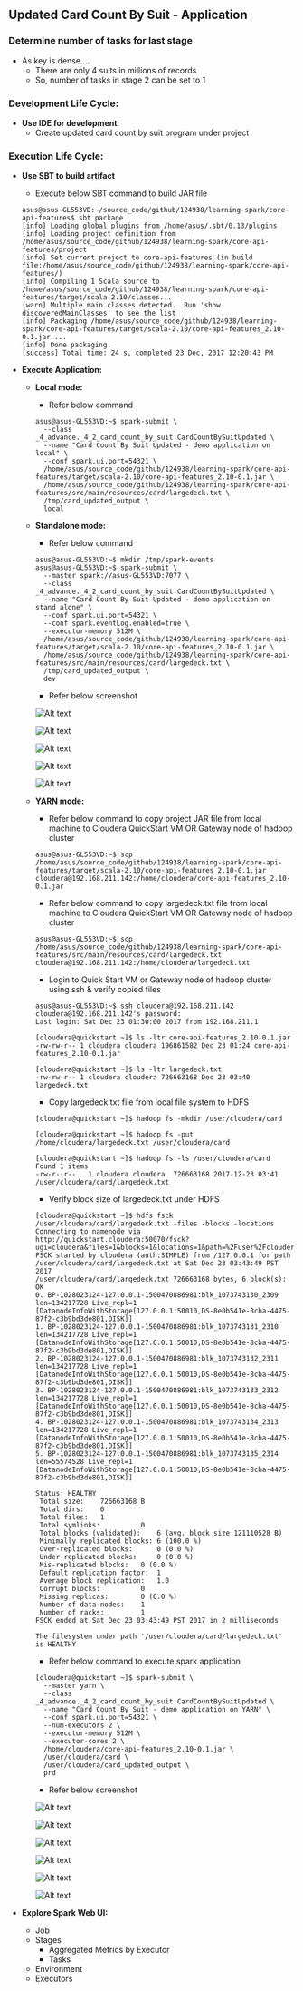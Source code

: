 ## Updated Card Count By Suit - Application

### Determine number of tasks for last stage 
  * As key is dense....
    * There are only 4 suits in millions of records
    * So, number of tasks in stage 2 can be set to 1

### Development Life Cycle:

* **Use IDE for development**
  * Create updated card count by suit program under project

### Execution Life Cycle:

* **Use SBT to build artifact**
  * Execute below SBT command to build JAR file
  
  ~~~
  asus@asus-GL553VD:~/source_code/github/124938/learning-spark/core-api-features$ sbt package
  [info] Loading global plugins from /home/asus/.sbt/0.13/plugins
  [info] Loading project definition from /home/asus/source_code/github/124938/learning-spark/core-api-features/project
  [info] Set current project to core-api-features (in build file:/home/asus/source_code/github/124938/learning-spark/core-api-features/)
  [info] Compiling 1 Scala source to /home/asus/source_code/github/124938/learning-spark/core-api-features/target/scala-2.10/classes...
  [warn] Multiple main classes detected.  Run 'show discoveredMainClasses' to see the list
  [info] Packaging /home/asus/source_code/github/124938/learning-spark/core-api-features/target/scala-2.10/core-api-features_2.10-0.1.jar ...
  [info] Done packaging.
  [success] Total time: 24 s, completed 23 Dec, 2017 12:20:43 PM
  ~~~

* **Execute Application:**
  * **Local mode:** 
    * Refer below command
    ~~~
    asus@asus-GL553VD:~$ spark-submit \
      --class _4_advance._4_2_card_count_by_suit.CardCountBySuitUpdated \
      --name "Card Count By Suit Updated - demo application on local" \
      --conf spark.ui.port=54321 \
      /home/asus/source_code/github/124938/learning-spark/core-api-features/target/scala-2.10/core-api-features_2.10-0.1.jar \
      /home/asus/source_code/github/124938/learning-spark/core-api-features/src/main/resources/card/largedeck.txt \
      /tmp/card_updated_output \
      local
    ~~~
  
  * **Standalone mode:** 
    * Refer below command
    ~~~
    asus@asus-GL553VD:~$ mkdir /tmp/spark-events
    asus@asus-GL553VD:~$ spark-submit \
      --master spark://asus-GL553VD:7077 \
      --class _4_advance._4_2_card_count_by_suit.CardCountBySuitUpdated \
      --name "Card Count By Suit Updated - demo application on stand alone" \
      --conf spark.ui.port=54321 \
      --conf spark.eventLog.enabled=true \
      --executor-memory 512M \
      /home/asus/source_code/github/124938/learning-spark/core-api-features/target/scala-2.10/core-api-features_2.10-0.1.jar \
      /home/asus/source_code/github/124938/learning-spark/core-api-features/src/main/resources/card/largedeck.txt \
      /tmp/card_updated_output \
      dev
    ~~~
    
    * Refer below screenshot
    
    ![Alt text](_images/standalone/1.png?raw=true "Standalone - Home Page")
    
    ![Alt text](_images/standalone/2.png?raw=true "Standalone - Card Count By Suit Updated - Job Summary")
    
    ![Alt text](_images/standalone/3.png?raw=true "Standalone - Card Count By Suit Updated - Job Details")
    
    ![Alt text](_images/standalone/4.png?raw=true "Standalone - Card Count By Suit Updated - Stage 0")
    
    ![Alt text](_images/standalone/5.png?raw=true "Standalone - Card Count By Suit Updated - Stage 1")
        
  * **YARN mode:**
    * Refer below command to copy project JAR file from local machine to Cloudera QuickStart VM OR Gateway node of hadoop cluster
    ~~~
    asus@asus-GL553VD:~$ scp /home/asus/source_code/github/124938/learning-spark/core-api-features/target/scala-2.10/core-api-features_2.10-0.1.jar cloudera@192.168.211.142:/home/cloudera/core-api-features_2.10-0.1.jar
    ~~~

    * Refer below command to copy largedeck.txt file from local machine to Cloudera QuickStart VM OR Gateway node of hadoop cluster
    ~~~
    asus@asus-GL553VD:~$ scp /home/asus/source_code/github/124938/learning-spark/core-api-features/src/main/resources/card/largedeck.txt cloudera@192.168.211.142:/home/cloudera/largedeck.txt
    ~~~
    
    * Login to Quick Start VM or Gateway node of hadoop cluster using ssh & verify copied files
    ~~~
    asus@asus-GL553VD:~$ ssh cloudera@192.168.211.142
    cloudera@192.168.211.142's password: 
    Last login: Sat Dec 23 01:30:00 2017 from 192.168.211.1

    [cloudera@quickstart ~]$ ls -ltr core-api-features_2.10-0.1.jar
    -rw-rw-r-- 1 cloudera cloudera 196861582 Dec 23 01:24 core-api-features_2.10-0.1.jar

    [cloudera@quickstart ~]$ ls -ltr largedeck.txt
    -rw-rw-r-- 1 cloudera cloudera 726663168 Dec 23 03:40 largedeck.txt
    ~~~
    
    * Copy largedeck.txt file from local file system to HDFS
    ~~~
    [cloudera@quickstart ~]$ hadoop fs -mkdir /user/cloudera/card
    
    [cloudera@quickstart ~]$ hadoop fs -put /home/cloudera/largedeck.txt /user/cloudera/card
    
    [cloudera@quickstart ~]$ hadoop fs -ls /user/cloudera/card
    Found 1 items
    -rw-r--r--   1 cloudera cloudera  726663168 2017-12-23 03:41 /user/cloudera/card/largedeck.txt
    ~~~

    * Verify block size of largedeck.txt under HDFS
    ~~~
    [cloudera@quickstart ~]$ hdfs fsck /user/cloudera/card/largedeck.txt -files -blocks -locations
    Connecting to namenode via http://quickstart.cloudera:50070/fsck?ugi=cloudera&files=1&blocks=1&locations=1&path=%2Fuser%2Fcloudera%2Fcard%2Flargedeck.txt
    FSCK started by cloudera (auth:SIMPLE) from /127.0.0.1 for path /user/cloudera/card/largedeck.txt at Sat Dec 23 03:43:49 PST 2017
    /user/cloudera/card/largedeck.txt 726663168 bytes, 6 block(s):  OK
    0. BP-1028023124-127.0.0.1-1500470886981:blk_1073743130_2309 len=134217728 Live_repl=1 [DatanodeInfoWithStorage[127.0.0.1:50010,DS-8e0b541e-8cba-4475-87f2-c3b9bd3de801,DISK]]
    1. BP-1028023124-127.0.0.1-1500470886981:blk_1073743131_2310 len=134217728 Live_repl=1 [DatanodeInfoWithStorage[127.0.0.1:50010,DS-8e0b541e-8cba-4475-87f2-c3b9bd3de801,DISK]]
    2. BP-1028023124-127.0.0.1-1500470886981:blk_1073743132_2311 len=134217728 Live_repl=1 [DatanodeInfoWithStorage[127.0.0.1:50010,DS-8e0b541e-8cba-4475-87f2-c3b9bd3de801,DISK]]
    3. BP-1028023124-127.0.0.1-1500470886981:blk_1073743133_2312 len=134217728 Live_repl=1 [DatanodeInfoWithStorage[127.0.0.1:50010,DS-8e0b541e-8cba-4475-87f2-c3b9bd3de801,DISK]]
    4. BP-1028023124-127.0.0.1-1500470886981:blk_1073743134_2313 len=134217728 Live_repl=1 [DatanodeInfoWithStorage[127.0.0.1:50010,DS-8e0b541e-8cba-4475-87f2-c3b9bd3de801,DISK]]
    5. BP-1028023124-127.0.0.1-1500470886981:blk_1073743135_2314 len=55574528 Live_repl=1 [DatanodeInfoWithStorage[127.0.0.1:50010,DS-8e0b541e-8cba-4475-87f2-c3b9bd3de801,DISK]]

    Status: HEALTHY
     Total size:	726663168 B
     Total dirs:	0
     Total files:	1
     Total symlinks:		  0
     Total blocks (validated):	  6 (avg. block size 121110528 B)
     Minimally replicated blocks: 6 (100.0 %)
     Over-replicated blocks:	  0 (0.0 %)
     Under-replicated blocks:	  0 (0.0 %)
     Mis-replicated blocks:	  0 (0.0 %)
     Default replication factor:  1
     Average block replication:	  1.0
     Corrupt blocks:	 	  0
     Missing replicas:		  0 (0.0 %)
     Number of data-nodes:	  1
     Number of racks:		  1
    FSCK ended at Sat Dec 23 03:43:49 PST 2017 in 2 milliseconds

    The filesystem under path '/user/cloudera/card/largedeck.txt' is HEALTHY
    ~~~

    * Refer below command to execute spark application
    ~~~
    [cloudera@quickstart ~]$ spark-submit \
      --master yarn \
      --class _4_advance._4_2_card_count_by_suit.CardCountBySuitUpdated \
      --name "Card Count By Suit - demo application on YARN" \
      --conf spark.ui.port=54321 \
      --num-executors 2 \
      --executor-memory 512M \
      --executor-cores 2 \
      /home/cloudera/core-api-features_2.10-0.1.jar \
      /user/cloudera/card \
      /user/cloudera/card_updated_output \
      prd
    ~~~

    * Refer below screenshot
    
    ![Alt text](_images/yarn/1.png?raw=true "YARN - Card Count By Suit Updated - In Progress")
    
    ![Alt text](_images/yarn/2.png?raw=true "YARN - Card Count By Suit Updated - Finished")

    ![Alt text](_images/yarn/3.png?raw=true "YARN - Card Count By Suit Updated - Job Summary")
    
    ![Alt text](_images/yarn/4.png?raw=true "YARN - Card Count By Suit Updated - Job Details")
    
    ![Alt text](_images/yarn/5.png?raw=true "YARN - Card Count By Suit Updated - Stage 0")
    
    ![Alt text](_images/yarn/6.png?raw=true "YARN - Card Count By Suit Updated - Stage 1")

  
* **Explore Spark Web UI:**
  * Job
  * Stages
    * Aggregated Metrics by Executor
    * Tasks
  * Environment
  * Executors
